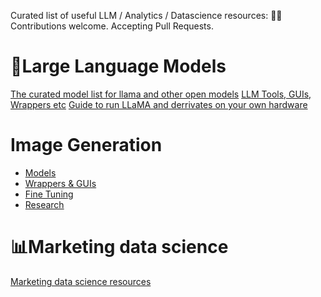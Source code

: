 Curated list of useful LLM / Analytics / Datascience resources:
🤝👥 Contributions welcome. Accepting Pull Requests.

# 💬Large Language Models

[The curated model list for llama and other open models](llm-model-list.md)
[LLM Tools, GUIs, Wrappers etc](llm-tools.md)
[Guide to run LLaMA and derrivates on your own hardware](llama.md)

# Image Generation
- [Models](image-generation.md#models)
- [Wrappers & GUIs](image-generation.md#wrappers--guis)
- [Fine Tuning](image-generation.md#fine-tuning)
- [Research](image-generation.md#research)


# 📊Marketing data science

[Marketing data science resources](marketing-data-science.md)

